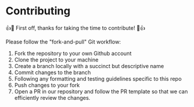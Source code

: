 # Contributing

👍🎉 First off, thanks for taking the time to contribute! 🎉👍

Please follow the "fork-and-pull" Git workflow:
1. Fork the repository to your own Github account
2. Clone the project to your machine
3. Create a branch locally with a succinct but descriptive name
4. Commit changes to the branch
5. Following any formatting and testing guidelines specific to this repo
6. Push changes to your fork
7. Open a PR in our repository and follow the PR template so that we can efficiently review the changes.
